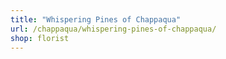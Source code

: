 ```yaml
---
title: "Whispering Pines of Chappaqua"
url: /chappaqua/whispering-pines-of-chappaqua/
shop: florist
---
```

